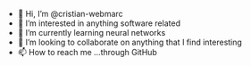 - 👋 Hi, I’m @cristian-webmarc
- 👀 I’m interested in anything software related
- 🌱 I’m currently learning neural networks
- 💞️ I’m looking to collaborate on anything that I find interesting
- 📫 How to reach me ...through GitHub

